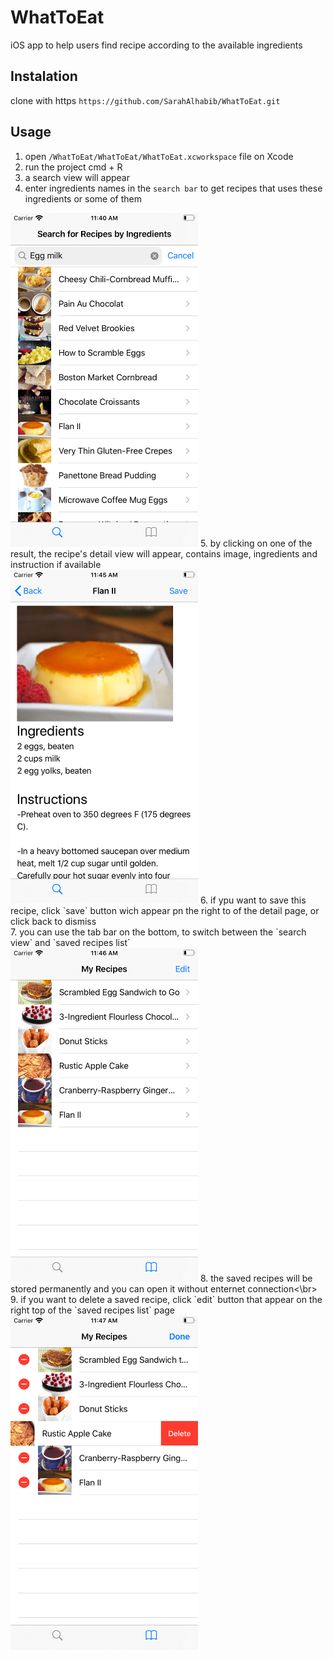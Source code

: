# WhatToEat
iOS app to help users find recipe according to the available ingredients

## Instalation
clone with https
`https://github.com/SarahAlhabib/WhatToEat.git`

## Usage
1. open `/WhatToEat/WhatToEat/WhatToEat.xcworkspace` file on Xcode  
2. run the project cmd + R  
3. a search view will appear
4. enter ingredients names in the `search bar` to get recipes that uses these ingredients or some of them  

<img src="/assets/whatToEat1.png" alt="drawing" width="300"/>
5. by clicking on one of the result, the recipe's detail view will appear, contains image, ingredients and instruction if available<br/>  

<img src="/assets/whatToEat2.png" alt="drawing" width="300"/>
6. if ypu want to save this recipe, click `save` button wich appear pn the right to of the detail page, or click back to dismiss<br/>
7. you can use the tab bar on the bottom, to switch between the `search view` and `saved recipes list`<br/> 
<img src="/assets/whatToEat3.png" alt="drawing" width="300"/>
8. the saved recipes will be stored permanently and you can open it without enternet connection<\br>
9. if you want to delete a saved recipe, click `edit` button that appear on the right top of the `saved recipes list` page<br/> 

<img src="/assets/whatToEat15.png" alt="drawing" width="300"/>

